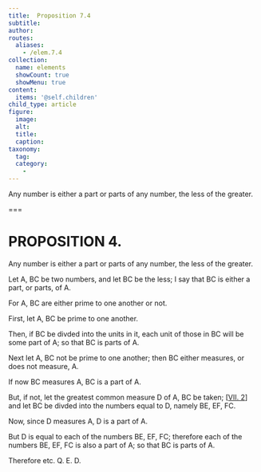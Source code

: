 ```yaml
---
title:  Proposition 7.4
subtitle: 
author:
routes:
  aliases:
    - /elem.7.4
collection:
  name: elements
  showCount: true
  showMenu: true
content:
  items: '@self.children'
child_type: article
figure:
  image:
  alt:
  title:
  caption:
taxonomy:
  tag:
  category:
    - 
---
```


<p>
       <hi rend="ital">Any number is either a part or parts of any number, the less of the greater.</hi>
      </p>

===

<h1>PROPOSITION 4.</h1>
<p>
       <span class="ital">Any number is either a part or parts of any number, the less of the greater.</span>
      </p>

<p>Let <span class="ital">A</span>, <span class="ital">BC</span> be two numbers, and let <span class="ital">BC</span> be the less; I say that <span class="ital">BC</span> is either a part, or parts, of <span class="ital">A</span>. </p>

<p>For <span class="ital">A</span>, <span class="ital">BC</span> are either prime to one another or not. </p>

<p>First, let <span class="ital">A</span>, <span class="ital">BC</span> be prime to one another. </p>

<p>Then, if <span class="ital">BC</span> be divded into the units in it, each unit of those in <span class="ital">BC</span> will be some part of <span class="ital">A</span>; so that <span class="ital">BC</span> is parts of <span class="ital">A</span>. 
      </p>

<p>Next let <span class="ital">A</span>, <span class="ital">BC</span> not be prime to one another; then <span class="ital">BC</span> either measures, or does not measure, <span class="ital">A</span>. </p>

<p>If now <span class="ital">BC</span> measures <span class="ital">A</span>, <span class="ital">BC</span> is a part of <span class="ital">A</span>. </p>

<p>But, if not, let the greatest common measure <span class="ital">D</span> of <span class="ital">A</span>, <span class="ital">BC</span> be taken; [<a href="/elem.7.2">VII. 2</a>] and let <span class="ital">BC</span> be divded into the numbers equal to <span class="ital">D</span>, namely <span class="ital">BE</span>, <span class="ital">EF</span>, <span class="ital">FC</span>. </p>

<p>Now, since <span class="ital">D</span> measures <span class="ital">A</span>, <span class="ital">D</span> is a part of <span class="ital">A</span>. </p>

<p>But <span class="ital">D</span> is equal to each of the numbers <span class="ital">BE</span>, <span class="ital">EF</span>, <span class="ital">FC</span>; therefore each of the numbers <span class="ital">BE</span>, <span class="ital">EF</span>, <span class="ital">FC</span> is also a part of <span class="ital">A</span>; so that <span class="ital">BC</span> is parts of <span class="ital">A</span>. </p>

<p>Therefore etc. Q. E. D.</p>
